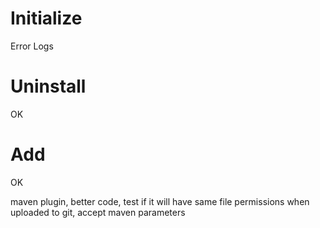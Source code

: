 # Initialize
Error
Logs

# Uninstall
OK

# Add
OK

maven plugin,
better code,
test if it will have same file permissions when uploaded to git,
accept maven parameters
